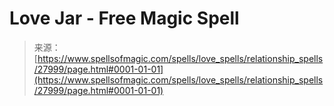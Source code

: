 <!--yml
category: 未分类
date: 2024-06-12 19:17:35
-->

# Love Jar - Free Magic Spell

> 来源：[https://www.spellsofmagic.com/spells/love_spells/relationship_spells/27999/page.html#0001-01-01](https://www.spellsofmagic.com/spells/love_spells/relationship_spells/27999/page.html#0001-01-01)